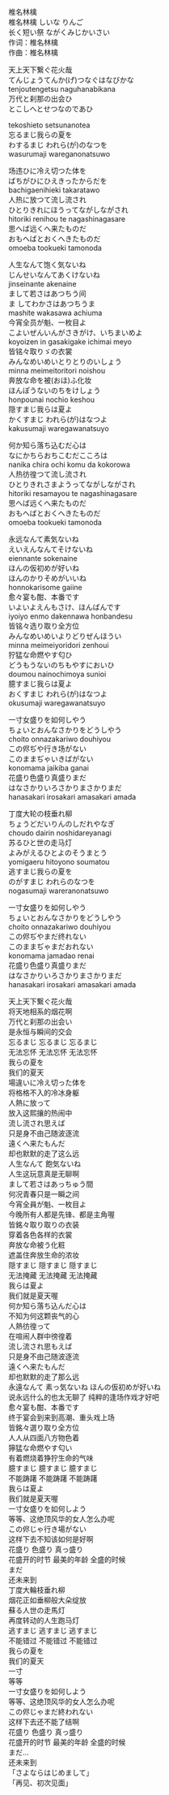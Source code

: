 椎名林檎   
椎名林檎 しいな りんご  
长く短い祭  ながくみじかいさい  
作词：椎名林檎  
作曲：椎名林檎  

天上天下繋ぐ花火哉   
てんじょうてんか(げ)つなぐはなびかな  
tenjoutengetsu naguhanabikana  
万代と刹那の出会ひ  
とこしへとせつなのであひ  
  
tekoshieto setsunanotea  
忘るまじ我らの夏を    
わするまじ われら(が)のなつを  
wasurumaji wareganonatsuwo  
  
场违ひに冷え切つた体を  
ばちがひにひえきったからだを  
bachigaenihieki takaratawo  
人热に放つて流し流され  
ひとりきれにほうってながしながされ  
hitoriki renihou te nagashinagasare  
思へば远くへ来たものだ  
おもへばとおくへきたものだ  
omoeba tookueki tamonoda  
  
人生なんて饱く気ないね  
じんせいなんてあくけないね  
jinseinante akenaine  
まして若さはあつちう间     
ま  してわかさはあつちうま  
mashite wakasawa achiuma  
今宵全员が魁、一枚目よ  
こよいぜんいんがさきがけ、いちまいめよ  
koyoizen in gasakigake ichimai meyo  
皆铭々取りゞの衣裳  
みんなめいめいとりとりのいしょう  
minna meimeitoritori noishou  
奔放な命を被(おほ)ふ化妆  
ほんぽうないのちをけしょう  
honpounai nochio keshou  
隠すまじ我らは夏よ  
かくすまじ われら(が)はなつよ  
kakusumaji waregawanatsuyo  
  
何か知ら落ち込むだ心は  
なにかちらおちこむだこころは  
nanika chira ochi komu da kokorowa  
人热彷徨つて流し流され  
ひとりきれさまようってながしながされ  
hitoriki resamayou te nagashinagasare  
思へば远くへ来たものだ   
おもへばとおくへきたものだ  
omoeba tookueki tamonoda  
  
永远なんて素気ないね   
えいえんなんてそけないね  
eiennante sokenaine  
ほんの仮初めが好いね   
ほんのかりそめがいいね  
honnokarisome gaiine  
愈々宴も酣、本番です  
いよいよえんもさけ、ほんばんです  
iyoiyo enmo dakennawa honbandesu  
皆铭々选り取り全方位   
みんなめいめいよりどりぜんほうい  
minna meimeiyoridori zenhoui  
狞猛な命燃やす匂ひ   
どうもうないのちもやすにおいひ  
doumou nainochimoya sunioi  
臆すまじ我らは夏よ  
おくすまじ われら(が)はなつよ  
okusumaji waregawanatsuyo  
  
一寸女盛りを如何しやう   
ちょいとおんなさかりをどうしやう  
choito onnazakariwo douhiyou  
この侭ぢや行き场がない   
このままぢゃいきばがない  
konomama jaikiba ganai  
花盛り色盛り真盛りまだ   
はなさかりいろさかりまさかりまだ  
hanasakari irosakari amasakari amada  
  
丁度大轮の枝垂れ柳   
ちょうどだいりんのしだれやなぎ  
choudo dairin noshidareyanagi  
苏るひと世の走马灯  
よみがえるひとよのそうまとう  
yomigaeru hitoyono soumatou  
逃すまじ我らの夏を   
のがすまじ われらのなつを  
nogasumaji wareranonatsuwo  
  
一寸女盛りを如何しやう  
ちょいとおんなさかりをどうしやう  
choito onnazakariwo douhiyou  
この侭ぢやまだ终れない   
このままぢゃまだおれない  
konomama jamadao renai  
花盛り色盛り真盛りまだ   
はなさかりいろさかりまさかりまだ  
hanasakari irosakari amasakari amada  


天上天下繋ぐ花火哉  
将天地相系的烟花啊  
万代と刹那の出会い  
是永恒与瞬间的交会  
忘るまじ 忘るまじ 忘るまじ  
无法忘怀 无法忘怀 无法忘怀  
我らの夏を  
我们的夏天  
場違いに冷え切った体を  
将格格不入的冷冰身躯  
人熱に放って  
放入这熙攘的热闹中  
流し流され思えば  
只是身不由己随波逐流  
遠くへ来たもんだ  
却也默默的走了这么远  
人生なんて 飽気ないね  
人生这玩意真是无聊啊  
まして若さはあっちゅう間  
何况青春只是一瞬之间  
今宵全員が魁、一枚目よ  
今晚所有人都是先锋、都是主角喔  
皆銘々取り取りの衣装  
穿着各色各样的衣裳  
奔放な命被う化粧  
遮盖住奔放生命的浓妆  
隠すまじ 隠すまじ 隠すまじ  
无法掩藏 无法掩藏 无法掩藏  
我らは夏よ  
我们就是夏天喔  
何か知ら落ち込んだ心は  
不知为何这颗丧气的心  
人熱彷徨って  
在喧闹人群中徬徨着  
流し流され思もえば  
只是身不由己随波逐流  
遠くへ来たもんだ  
却也默默的走了那么远  
永遠なんて 素っ気ないね ほんの仮初めが好いね  
说永远什么的也太无聊了 纯粹的逢场作戏才好吧  
愈々宴も酣、本番です  
终于宴会到来到高潮、重头戏上场  
皆銘々選り取り全方位  
人人从四面八方物色着  
獰猛な命燃やす匂い  
有着燃烧着狰狞生命的气味  
臆すまじ 臆すまじ 臆すまじ  
不能踌躇 不能踌躇 不能踌躇  
我らは夏よ  
我们就是夏天喔  
一寸女盛りを如何しよう  
等等、这绝顶风华的女人怎么办呢  
この侭じゃ行き場がない  
这样下去不知该如何是好啊  
花盛り 色盛り 真っ盛り  
花盛开的时节 最美的年龄 全盛的时候  
まだ  
还未来到  
丁度大輪枝垂れ柳  
烟花正如垂柳般大朵绽放  
蘇る人世の走馬灯  
再度转动的人生跑马灯  
逃すまじ 逃すまじ 逃すまじ  
不能错过 不能错过 不能错过  
我らの夏を  
我们的夏天  
一寸  
等等  
一寸女盛りを如何しよう  
等等、这绝顶风华的女人怎么办呢  
この侭じゃまだ終われない  
这样下去还不能了结啊  
花盛り 色盛り 真っ盛り  
花盛开的时节 最美的年龄 全盛的时候  
まだ…  
还未来到  
「さよならはじめまして」  
「再见、初次见面」  